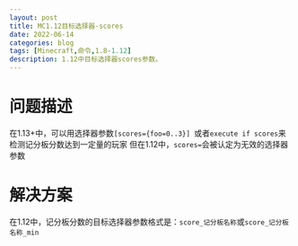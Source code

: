 ```yaml
---
layout: post
title: MC1.12目标选择器-scores
date: 2022-06-14
categories: blog
tags: [Minecraft,命令,1.8-1.12]
description: 1.12中目标选择器scores参数。
---
```

# 问题描述
在1.13+中，可以用选择器参数`[scores={foo=0..3}] `或者`execute if scores`来检测记分板分数达到一定量的玩家
但在1.12中，`scores=`会被认定为无效的选择器参数

# 解决方案
在1.12中，记分板分数的目标选择器参数格式是：`score_记分板名称`或`score_记分板名称_min`
